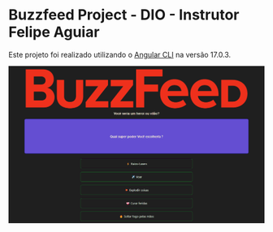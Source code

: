 # Buzzfeed Project - DIO - Instrutor Felipe Aguiar

Este projeto foi realizado utilizando o [Angular CLI](https://github.com/angular/angular-cli) na versão 17.0.3.

![Quizz buzzfeed](image.png)

